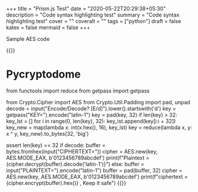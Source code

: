 +++
title = "Prism.js Test"
date = "2020-05-22T20:29:38+05:30"
description = "Code syntax highlighting test"
summary = "Code syntax highlighting test"
cover = ""
coveralt = ""
tags = ["python"]
draft = false
katex = false
mermaid = false
+++

Sample AES code

{{<prismjs lang="python">}}
# Pycryptodome
from functools import reduce
from getpass import getpass

from Crypto.Cipher import AES
from Crypto.Util.Padding import pad, unpad
decode = input("Encode/Decode? [E/d]").lower().startswith('d')
key = getpass("KEY=").encode("latin-1")
key = pad(key, 32)
if len(key) > 32:
    key_lst = []
    for i in range(0, len(key), 32):
        key_lst.append(key[i:i + 32])
    key_new = map(lambda x: int(x.hex(), 16), key_lst)
    key = reduce(lambda x, y: x ^ y, key_new).to_bytes(32, 'big')

assert len(key) == 32
if decode:
    buffer = bytes.fromhex(input("CIPHERTEXT="))
    cipher = AES.new(key, AES.MODE_EAX, b'0123456789abcdef')
    print(f"Plaintext = {cipher.decrypt(buffer).decode('latin-1')}")
else:
    buffer = input("PLAINTEXT=").encode("latin-1")
    buffer = pad(buffer, 32)
    cipher = AES.new(key, AES.MODE_EAX, b'0123456789abcdef')
    print(f"ciphertext = {cipher.encrypt(buffer).hex()} , Keep it safe")
{{</prismjs>}}
